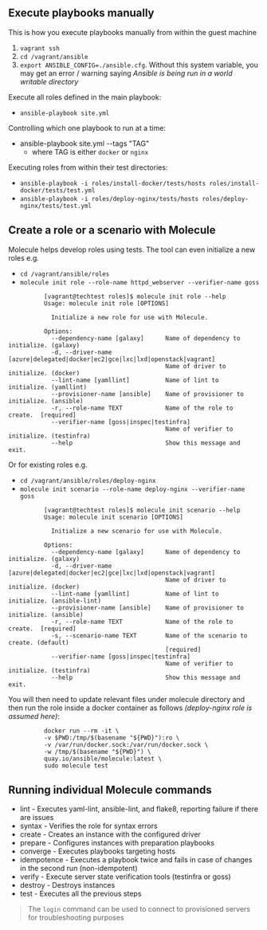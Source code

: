 ## Execute playbooks manually
This is how you execute playbooks manually from within the guest machine
1. `vagrant ssh`
1. `cd /vagrant/ansible`
1. `export ANSIBLE_CONFIG=./ansible.cfg`. Without this system variable, you may get an error / warning saying _Ansible is being run in a world writable directory_

Execute all roles defined in the main playbook:
- `ansible-playbook site.yml`

Controlling which one playbook to run at a time:
- ansible-playbook site.yml --tags "TAG"
  - where TAG is either `docker` or `nginx`


Executing roles from within their test directories:
- `ansible-playbook -i roles/install-docker/tests/hosts roles/install-docker/tests/test.yml`
- `ansible-playbook -i roles/deploy-nginx/tests/hosts roles/deploy-nginx/tests/test.yml`

## Create a role or a scenario with Molecule
Molecule helps develop roles using tests. The tool can even initialize a new roles e.g.
- `cd /vagrant/ansible/roles`
- `molecule init role --role-name httpd_webserver --verifier-name goss`
```
          [vagrant@techtest roles]$ molecule init role --help
          Usage: molecule init role [OPTIONS]

            Initialize a new role for use with Molecule.

          Options:
            --dependency-name [galaxy]      Name of dependency to initialize. (galaxy)
            -d, --driver-name [azure|delegated|docker|ec2|gce|lxc|lxd|openstack|vagrant]
                                            Name of driver to initialize. (docker)
            --lint-name [yamllint]          Name of lint to initialize. (yamllint)
            --provisioner-name [ansible]    Name of provisioner to initialize. (ansible)
            -r, --role-name TEXT            Name of the role to create.  [required]
            --verifier-name [goss|inspec|testinfra]
                                            Name of verifier to initialize. (testinfra)
            --help                          Show this message and exit.
```
Or for existing roles e.g.
- `cd /vagrant/ansible/roles/deploy-nginx`
- `molecule init scenario --role-name deploy-nginx --verifier-name goss`
```
          [vagrant@techtest roles]$ molecule init scenario --help
          Usage: molecule init scenario [OPTIONS]

            Initialize a new scenario for use with Molecule.

          Options:
            --dependency-name [galaxy]      Name of dependency to initialize. (galaxy)
            -d, --driver-name [azure|delegated|docker|ec2|gce|lxc|lxd|openstack|vagrant]
                                            Name of driver to initialize. (docker)
            --lint-name [yamllint]          Name of lint to initialize. (ansible-lint)
            --provisioner-name [ansible]    Name of provisioner to initialize. (ansible)
            -r, --role-name TEXT            Name of the role to create.  [required]
            -s, --scenario-name TEXT        Name of the scenario to create. (default)
                                            [required]
            --verifier-name [goss|inspec|testinfra]
                                            Name of verifier to initialize. (testinfra)
            --help                          Show this message and exit.
```
You will then need to update relevant files under molecule directory and then run the role inside a docker container as follows _(deploy-nginx role is assumed here)_:
```
          docker run --rm -it \
          -v $PWD:/tmp/$(basename "${PWD}"):ro \
          -v /var/run/docker.sock:/var/run/docker.sock \
          -w /tmp/$(basename "${PWD}") \
          quay.io/ansible/molecule:latest \
          sudo molecule test
```
## Running individual Molecule commands
- lint - Executes yaml-lint, ansible-lint, and flake8, reporting failure if there are issues
- syntax - Verifies the role for syntax errors
- create - Creates an instance with the configured driver
- prepare - Configures instances with preparation playbooks
- converge - Executes playbooks targeting hosts
- idempotence - Executes a playbook twice and fails in case of changes in the second run (non-idempotent)
- verify - Execute server state verification tools (testinfra or goss)
- destroy - Destroys instances
- test - Executes all the previous steps
> The `login` command can be used to connect to provisioned servers for troubleshooting purposes
